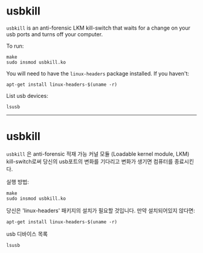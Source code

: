 # usbkill 
`usbkill` is an anti-forensic LKM kill-switch that waits for a change on your usb ports and turns off your computer.

To run: 

```shell
make
sudo insmod usbkill.ko
```

You will need to have the `linux-headers` package installed. If you haven't:


```shell
apt-get install linux-headers-$(uname -r)
```

List usb devices:

```shell
lsusb
```

---------------------------------------------------------------------------------------------------------------------------------------

# usbkill 
`usbkill` 은 anti-forensic 적재 가능 커널 모듈 (Loadable kernel module, LKM) kill-switch로써 당신의 usb포트의 변화를 기다리고 변화가 생기면 컴퓨터를 종료시킨다.

실행 방법:

```shell
make
sudo insmod usbkill.ko
```

당신은 'linux-headers' 패키지의 설치가 필요할 것입니다. 만약 설치되어있지 않다면:

```shell
apt-get install linux-headers-$(uname -r)
```

usb 디바이스 목록

```shell
lsusb
```
